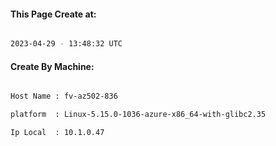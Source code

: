 
   
#### This Page Create at:

```bash

2023-04-29 - 13:48:32 UTC

```

#### Create By Machine:

```bash

Host Name : fv-az502-836

platform  : Linux-5.15.0-1036-azure-x86_64-with-glibc2.35

Ip Local  : 10.1.0.47

```

